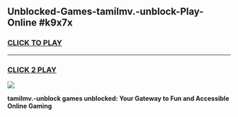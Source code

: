 
## Unblocked-Games-tamilmv.-unblock-Play-Online #k9x7x
<h3>
<a href="https://news.freeplayer.one?title=tamilmv.-unblock&ref=3">CLICK TO PLAY</a></h3>
<hr>

<h3>
<a href="https://news.freeplayer.one?title=tamilmv.-unblock&ref=3">CLICK 2 PLAY</a>
  
</h3>

<a href="https://news.freeplayer.one?title=tamilmv.-unblock&ref=3"><img src="https://clearcache.store/games.png"></a>


**tamilmv.-unblock games unblocked: Your Gateway to Fun and Accessible Online Gaming**
